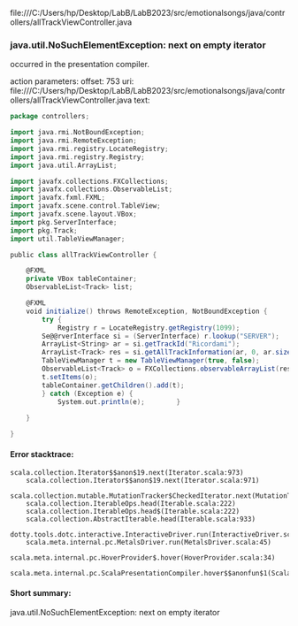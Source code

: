 file:///C:/Users/hp/Desktop/LabB/LabB2023/src/emotionalsongs/java/controllers/allTrackViewController.java
### java.util.NoSuchElementException: next on empty iterator

occurred in the presentation compiler.

action parameters:
offset: 753
uri: file:///C:/Users/hp/Desktop/LabB/LabB2023/src/emotionalsongs/java/controllers/allTrackViewController.java
text:
```scala
package controllers;

import java.rmi.NotBoundException;
import java.rmi.RemoteException;
import java.rmi.registry.LocateRegistry;
import java.rmi.registry.Registry;
import java.util.ArrayList;

import javafx.collections.FXCollections;
import javafx.collections.ObservableList;
import javafx.fxml.FXML;
import javafx.scene.control.TableView;
import javafx.scene.layout.VBox;
import pkg.ServerInterface;
import pkg.Track;
import util.TableViewManager;

public class allTrackViewController {

    @FXML
    private VBox tableContainer;
    ObservableList<Track> list;

    @FXML
    void initialize() throws RemoteException, NotBoundException {
        try {
            Registry r = LocateRegistry.getRegistry(1099);
        Se@@rverInterface si = (ServerInterface) r.lookup("SERVER");
        ArrayList<String> ar = si.getTrackId("Ricordami");
        ArrayList<Track> res = si.getAllTrackInformation(ar, 0, ar.size());
        TableViewManager t = new TableViewManager(true, false);
        ObservableList<Track> o = FXCollections.observableArrayList(res);
        t.setItems(o);
        tableContainer.getChildren().add(t);
        } catch (Exception e) {
            System.out.println(e);        }
        
    }

}

```



#### Error stacktrace:

```
scala.collection.Iterator$$anon$19.next(Iterator.scala:973)
	scala.collection.Iterator$$anon$19.next(Iterator.scala:971)
	scala.collection.mutable.MutationTracker$CheckedIterator.next(MutationTracker.scala:76)
	scala.collection.IterableOps.head(Iterable.scala:222)
	scala.collection.IterableOps.head$(Iterable.scala:222)
	scala.collection.AbstractIterable.head(Iterable.scala:933)
	dotty.tools.dotc.interactive.InteractiveDriver.run(InteractiveDriver.scala:168)
	scala.meta.internal.pc.MetalsDriver.run(MetalsDriver.scala:45)
	scala.meta.internal.pc.HoverProvider$.hover(HoverProvider.scala:34)
	scala.meta.internal.pc.ScalaPresentationCompiler.hover$$anonfun$1(ScalaPresentationCompiler.scala:329)
```
#### Short summary: 

java.util.NoSuchElementException: next on empty iterator